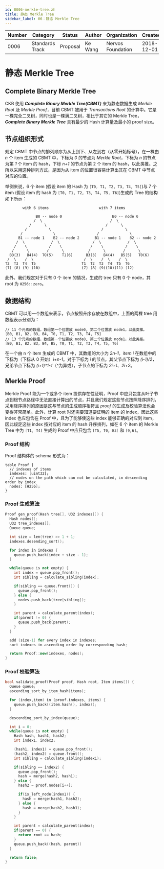 ```yaml
---
id: 0006-merkle-tree.zh
title: 静态 Merkle Tree
sidebar_label: 06：静态 Merkle Tree
---
```


|  Number   |  Category |   Status  |   Author  |Organization| Created  |
| --------- | --------- | --------- | --------- | --------- | --------- |
| 0006 | Standards Track | Proposal | Ke Wang  |Nervos Foundation|2018-12-01|

# 静态 Merkle Tree

## Complete Binary Merkle Tree

CKB 使用 ***Complete Binary Merkle Tree(CBMT)*** 来为静态数据生成 *Merkle Root* 及 *Merkle Proof*，目前 CBMT 被用于 *Transactions Root* 的计算中。它是一棵完全二叉树，同时也是一棵满二叉树，相比于其它的 Merkle Tree，***Complete Binary Merkle Tree*** 具有最少的 Hash 计算量及最小的 proof size。

## 节点组织形式

规定 CBMT 中节点的排列顺序为从上到下、从左到右（从零开始标号），在一棵由 *n* 个 item 生成的 CBMT 中，下标为 *0* 的节点为 *Merkle Root*，下标为 *n* 的节点为第 *1* 个 item 的 hash，下标 *n+1* 的节点为第 2 个 item 的 hash，以此类推。之所以采用这种排列方式，是因为从 item 的位置很容易计算出其在 CBMT 中节点对应的位置。

举例来说，6 个 item (假设 item 的 Hash 为 `[T0, T1, T2, T3, T4, T5]`)与 7 个 item (假设 item 的 hash 为 `[T0, T1, T2, T3, T4, T5, T6]`)生成的 Tree 的结构如下所示：

```
        with 6 items                       with 7 items

              B0 -- node 0                       B0 -- node 0
             /  \                               /  \
           /      \                           /      \
         /          \                       /          \
       /              \                   /              \
      B1 -- node 1    B2 -- node 2       B1 -- node 1    B2 -- node 2
     /  \            /  \               /  \            /  \
    /    \          /    \             /    \          /    \
   /      \        /      \           /      \        /      \
  B3(3)   B4(4)  TO(5)    T1(6)      B3(3)   B4(4)   B5(5)   T0(6)
 /  \    /  \                       /  \    /  \    /  \
T2  T3  T4  T5                     T1  T2  T3  T4  T5  T6
(7) (8) (9) (10)                   (7) (8) (9)(10)(11) (12)
```

此外，我们规定对于只有 0 个 item 的情况，生成的 tree 只有 0 个 node，其 root 为 `H256::zero`。

## 数据结构

CBMT 可以用一个数组来表示，节点按照升序存放在数组中，上面的两棵 tree 用数组表示分别为：

```
// 11 个元素的数组，数组第一个位置放 node0, 第二个位置放 node1，以此类推。
[B0, B1, B2, B3, B4, T0, T1, T2, T3, T4, T5]
// 13 个元素的数组，数组第一个位置放 node0, 第二个位置放 node1，以此类推。
[B0, B1, B2, B3, B4, B5, T0, T1, T2, T3, T4, T5, T6]
```

在一个由 n 个 item 生成的 CBMT 中，其数组的大小为 *2n-1*，*item i* 在数组中的下标为（下标从 0 开始）*i+n-1*。对于下标为 *i* 的节点，其父节点下标为 *(i-1)/2*，兄弟节点下标为 *(i+1)^1-1*（^为异或），子节点的下标为 *2i+1*、*2i+2*。

## Merkle Proof

Merkle Proof 能为一个或多个 item 提供存在性证明，Proof 中应只包含从叶子节点到根节点路径中无法直接计算出的节点，并且我们规定这些节点按照降序排列，采用降序排列的原因是这与节点的生成顺序相符且 *proof* 的生成及校验算法也会变得非常简单。此外，计算 root 时还需要知道要证明的 item 的 index，因此这些 index 也应包含在 Proof 中，且为了能够使这些 index 能够正确的对应到 item，因此规定这些 index 按对应的 item 的 hash 升序排列，如在 6 个 item 的 Merkle Tree 中为 `[T1, T4]` 生成的 Proof 中应只包含 `[T5, T0, B3]` 和 `[9,6]`。

### Proof 结构

Proof 结构体的 schema 形式为：

```
table Proof {
  // indexes of items
  indexes: [uint32];
  // nodes on the path which can not be calculated, in descending order by index
  nodes: [H256];
}
```

### Proof 生成算法

```c++
Proof gen_proof(Hash tree[], U32 indexes[]) {
  Hash nodes[];
  U32 tree_indexes[];
  Queue queue;

  int size = len(tree) >> 1 + 1;
  indexes.desending_sort();

  for index in indexes {
    queue.push_back(index + size - 1);
  }

  while(queue is not empty) {
    int index = queue.pop_front();
    int sibling = calculate_sibling(index);

    if(sibling == queue.front()) {
      queue.pop_front();
    } else {
      nodes.push_back(tree[sibling]);
    }

    int parent = calculate_parent(index);
    if(parent != 0) {
      queue.push_back(parent);
    }
  }

  add (size-1) for every index in indexes;
  sort indexes in ascending order by corresponding hash;

  return Proof::new(indexes, nodes);
}
```

### Proof 校验算法

```c++
bool validate_proof(Proof proof, Hash root, Item items[]) {
  Queue queue;
  ascending_sort_by_item_hash(items);

  for (index,item) in (proof.indexes, items) {
    queue.push_back((item.hash(), index));
  }

  descending_sort_by_index(queue);

  int i = 0;
  while(queue is not empty) {
    Hash hash, hash1, hash2;
    int index1, index2;

    (hash1, index1) = queue.pop_front();
    (hash2, index2) = queue.front();
    int sibling = calculate_sibling(index1);

    if(sibling == index2) {
      queue.pop_front();
      hash = merge(hash2, hash1);
    } else {
      hash2 = proof.nodes[i++];

      if(is_left_node(index1)) {
        hash = merge(hash1, hash2);
      } else {
        hash = merge(hash2, hash1);
      }
    }

    int parent = calculate_parent(index);
    if(parent == 0) {
      return root == hash;
    }
    queue.push_back((hash, parent))
  }

  return false;
}
```
